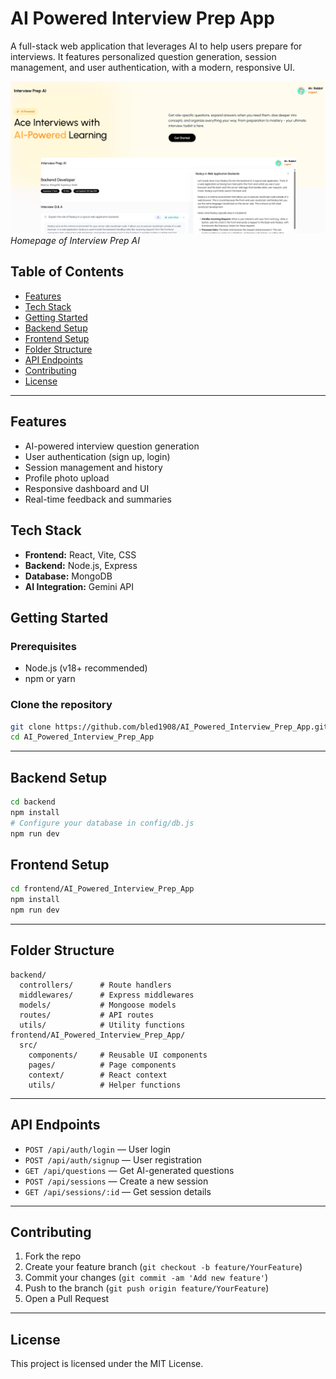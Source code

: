 # AI Powered Interview Prep App

A full-stack web application that leverages AI to help users prepare for interviews. It features personalized question generation, session management, and user authentication, with a modern, responsive UI.

[![Interview Prep AI Homepage](frontend/AI_Powered_Interview_Prep_App/public/homepage.png)](frontend/AI_Powered_Interview_Prep_App/public/homepage.png)
*Homepage of Interview Prep AI*

## Table of Contents
- [Features](#features)
- [Tech Stack](#tech-stack)
- [Getting Started](#getting-started)
- [Backend Setup](#backend-setup)
- [Frontend Setup](#frontend-setup)
- [Folder Structure](#folder-structure)
- [API Endpoints](#api-endpoints)
- [Contributing](#contributing)
- [License](#license)

---

## Features
- AI-powered interview question generation
- User authentication (sign up, login)
- Session management and history
- Profile photo upload
- Responsive dashboard and UI
- Real-time feedback and summaries

## Tech Stack
- **Frontend:** React, Vite, CSS
- **Backend:** Node.js, Express
- **Database:** MongoDB
- **AI Integration:** Gemini API

## Getting Started

### Prerequisites
- Node.js (v18+ recommended)
- npm or yarn

### Clone the repository
```sh
git clone https://github.com/bled1908/AI_Powered_Interview_Prep_App.git
cd AI_Powered_Interview_Prep_App
```

---

## Backend Setup
```sh
cd backend
npm install
# Configure your database in config/db.js
npm run dev
```

## Frontend Setup
```sh
cd frontend/AI_Powered_Interview_Prep_App
npm install
npm run dev
```

---

## Folder Structure
```
backend/
  controllers/      # Route handlers
  middlewares/      # Express middlewares
  models/           # Mongoose models
  routes/           # API routes
  utils/            # Utility functions
frontend/AI_Powered_Interview_Prep_App/
  src/
    components/     # Reusable UI components
    pages/          # Page components
    context/        # React context
    utils/          # Helper functions
```

---

## API Endpoints
- `POST /api/auth/login` — User login
- `POST /api/auth/signup` — User registration
- `GET /api/questions` — Get AI-generated questions
- `POST /api/sessions` — Create a new session
- `GET /api/sessions/:id` — Get session details

---

## Contributing
1. Fork the repo
2. Create your feature branch (`git checkout -b feature/YourFeature`)
3. Commit your changes (`git commit -am 'Add new feature'`)
4. Push to the branch (`git push origin feature/YourFeature`)
5. Open a Pull Request

---

## License
This project is licensed under the MIT License.
